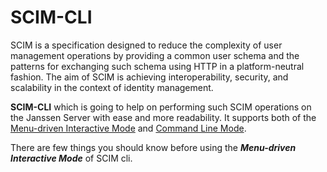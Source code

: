 # SCIM-CLI

SCIM is a specification designed to reduce the complexity of user management operations by providing a common user schema and the patterns for exchanging such schema using HTTP in a platform-neutral fashion. The aim of SCIM is achieving interoperability, security, and scalability in the context of identity management.

**SCIM-CLI** which is going to help on performing such SCIM operations on the Janssen Server with ease and more readability. It supports both of the [Menu-driven Interactive Mode](../im/im-index.md) and [Command Line Mode](cli-index.md).


There are few things you should know before using the **_Menu-driven Interactive Mode_** of SCIM cli.
